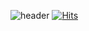 ![header](https://capsule-render.vercel.app/api?type=wave&color=auto&height=300&section=header&text=Welcome%20to%20ppunikim&fontSize=70)
[![Hits](https://hits.seeyoufarm.com/api/count/incr/badge.svg?url=https://github.com/ppunikim)](https://hits.seeyoufarm.com)                    